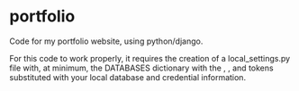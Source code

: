 # portfolio

Code for my portfolio website, using python/django.

For this code to work properly, it requires the creation of a local_settings.py file with, at minimum, the DATABASES dictionary with the <db>, <user>, and <pass> tokens substituted with your local database and credential information.
